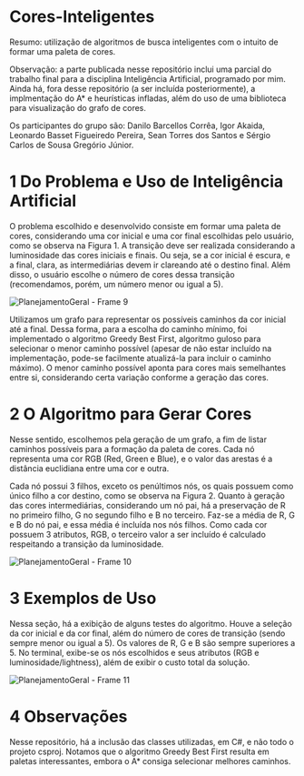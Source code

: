 # Cores-Inteligentes
Resumo: utilização de algoritmos de busca inteligentes com o intuito de formar uma paleta de cores.

Observação: a parte publicada nesse repositório inclui uma parcial do trabalho final para a disciplina Inteligência Artificial, programado por mim. Ainda há, fora desse repositório (a ser incluída posteriormente), a implmentação do A* e heurísticas infladas, além do uso de uma biblioteca para visualização do grafo de cores. 

Os participantes do grupo são: Danilo Barcellos Corrêa, Igor Akaida, Leonardo Basset Figueiredo Pereira, Sean Torres dos Santos e Sérgio Carlos de Sousa Gregório Júnior.

# 1 Do Problema e Uso de Inteligência Artificial
O problema escolhido e desenvolvido consiste em formar uma paleta de cores, considerando uma cor inicial e uma cor final escolhidas pelo usuário, como se observa na Figura 1. A transição deve ser realizada considerando a luminosidade das cores iniciais e finais. Ou seja, se a cor inicial é escura, e a final, clara, as intermediárias devem ir clareando até o destino final. Além disso, o usuário escolhe o número de cores dessa transição (recomendamos, porém, um número menor ou igual a 5).

![PlanejamentoGeral - Frame 9](https://github.com/user-attachments/assets/bee62a46-103c-411d-bad6-7703dcf33187)

Utilizamos um grafo para representar os possíveis caminhos da cor inicial até a final. Dessa forma, para a escolha do caminho mínimo, foi implementado o algoritmo Greedy Best First, algoritmo guloso para selecionar o menor caminho possível (apesar de não estar incluído na implementação, pode-se facilmente atualizá-la para incluir o caminho máximo). O menor caminho possível aponta para cores mais semelhantes entre si, considerando certa variação conforme a geração das cores.

# 2 O Algoritmo para Gerar Cores
Nesse sentido, escolhemos pela geração de um grafo, a fim de listar caminhos possíveis para a formação da paleta de cores. Cada nó representa uma cor RGB (Red, Green e Blue), e o valor das arestas é a distância euclidiana entre uma cor e outra.

Cada nó possui 3 filhos, exceto os penúltimos nós, os quais possuem como único filho a cor destino, como se observa na Figura 2. Quanto à geração das cores intermediárias, considerando um nó pai, há a preservação de R no primeiro filho, G no segundo filho e B no terceiro. Faz-se a média de R, G e B do nó pai, e essa média é incluída nos nós filhos. Como cada cor possuem 3 atributos, RGB, o terceiro valor a ser incluído é calculado respeitando a transição da luminosidade.

![PlanejamentoGeral - Frame 10](https://github.com/user-attachments/assets/eac1c178-6ad9-454e-abc8-a6b8551fcd2d)

# 3 Exemplos de Uso
Nessa seção, há a exibição de alguns testes do algoritmo. Houve a seleção da cor inicial e da cor final, além do número de cores de transição (sendo sempre menor ou igual a 5). Os valores de R, G e B são sempre superiores a 5. No terminal, exibe-se os nós escolhidos e seus atributos (RGB e luminosidade/lightness), além de exibir o custo total da solução.

![PlanejamentoGeral - Frame 11](https://github.com/user-attachments/assets/63aa3c8c-8b80-4a64-ac85-912cbcb6734f)

# 4 Observações
Nesse repositório, há a inclusão das classes utilizadas, em C#, e não todo o projeto csproj. Notamos que o algoritmo Greedy Best First resulta em paletas interessantes, embora o A* consiga selecionar melhores caminhos.

